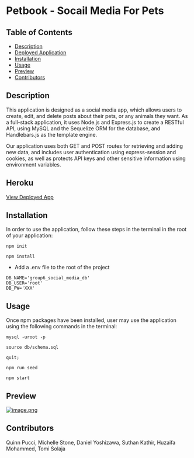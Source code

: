 # Petbook - Socail Media For Pets

## Table of Contents

- [Description](#description)
- [Deployed Application](#heroku)
- [Installation](#installation)
- [Usage](#usage)
- [Preview](#preview)
- [Contributors](#contributors)

## Description

This application is designed as a social media app, which allows users to create, edit, and delete posts about their pets, or any animals they want. As a full-stack application, it uses Node.js and Express.js to create a RESTful API, using MySQL and the Sequelize ORM for the database, and Handlebars.js as the template engine.

Our application uses both GET and POST routes for retrieving and adding new data, and includes user authentication using express-session and cookies, as well as protects API keys and other sensitive information using environment variables.

## Heroku

[View Deployed App](https://infinite-escarpment-26658.herokuapp.com/)

## Installation

In order to use the application, follow these steps in the terminal in the root of your application:

`npm init`

`npm install`

- Add a .env file to the root of the project

```text
DB_NAME='group6_social_media_db'
DB_USER='root'
DB_PW='XXX'
```

## Usage

Once npm packages have been installed, user may use the application using the following commands in the terminal:

`mysql -uroot -p`

`source db/schema.sql`

`quit;`

`npm run seed`

`npm start`

## Preview

[![image.png](https://i.postimg.cc/Vvq1pKnZ/image.png)](https://postimg.cc/SYxwz7Zc)

## Contributors

Quinn Pucci, Michelle Stone, Daniel Yoshizawa, Suthan Kathir, Huzaifa Mohammed, Tomi Solaja
